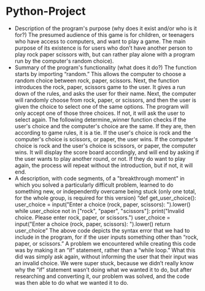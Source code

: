 # Python-Project
* Description of the program's purpose (why does it exist and/or who is it for?)
The presumed audience of this game is for children, or teenagers who have access to computers, and want to play a game. The main purpose of its existence is for users who don’t have another person to play rock paper scissors with, but can rather play alone with a program run by the computer's random choice). 
* Summary of the program's functionality (what does it do?)
The function starts by importing “random.”  This allows the computer to choose a random choice between rock, paper, scissors. Next, the function introduces the rock, paper, scissors game to the user. It gives a run down of the rules, and asks the user for their name. Next, the computer will randomly choose from rock, paper, or scissors, and then the user is given the choice to select one of the same options. The program will only accept one of those three choices. If not, it will ask the user to select again. The following determine_winner function checks if the user's choice and the computer's choice are the same. If they are, then according to game rules, it is a tie. If the user's choice is rock and the computer's choice is scissors, or paper, the user wins. If the computer's choice is rock and the user's choice is scissors, or paper, the computer wins. It will display the score board accordingly, and will end by asking if the user wants to play another round, or not. If they do want to play again, the process will repeat without the introduction, but if not, it will end.
* A description, with code segments, of a "breakthrough moment" in which you solved a particularly difficult problem, learned to do something new, or independently overcame being stuck (only one total, for the whole group, is required for this version)
“def get_user_choice():
  user_choice = input("Enter a choice (rock, paper, scissors): ").lower()
  while user_choice not in ["rock", "paper", "scissors"]:
  print("Invalid choice. Please enter rock, paper, or scissors.")
  user_choice = input("Enter a choice (rock, paper, scissors): ").lower()
  return user_choice”
The above code depicts the syntax error that we had to include in the program, for if the user inputs something other than “rock, paper, or scissors.” A problem we encountered while creating this code was by making it an “if” statement, rather than a “while loop.” What this did was simply ask again, without informing the user that their input was an invalid choice. We were super stuck, because we didn’t really know why the “if” statement wasn’t doing what we wanted it to do, but after researching and converting it, our problem was solved, and the code was then able to do what we wanted it to do. 
